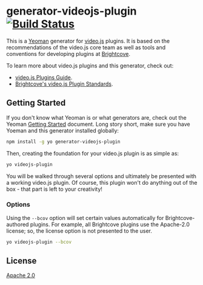 # generator-videojs-plugin [![Build Status](https://secure.travis-ci.org/videojs/generator-videojs-plugin.png?branch=master)](https://travis-ci.org/videojs/generator-videojs-plugin)

This is a [Yeoman](http://yeoman.io) generator for [video.js](http://videojs.com) plugins. It is based on the recommendations of the video.js core team as well as tools and conventions for developing plugins at [Brightcove](https://www.brightcove.com).

To learn more about video.js plugins and this generator, check out:

- [video.js Plugins Guide](https://github.com/videojs/video.js/blob/master/docs/guides/plugins.md).
- [Brightcove's video.js Plugin Standards](https://github.com/videojs/generator-videojs-plugin/generators/app/templates/docs/_standards.md).

## Getting Started

If you don't know what Yeoman is or what generators are, check out the Yeoman [Getting Started](http://yeoman.io/learning/index.html) document. Long story short, make sure you have Yoeman and this generator installed globally:

```bash
npm install -g yo generator-videojs-plugin
```

Then, creating the foundation for your video.js plugin is as simple as:

```bash
yo videojs-plugin
```

You will be walked through several options and ultimately be presented with a working video.js plugin. Of course, this plugin won't do anything out of the box - that part is left to your creativity!

### Options

Using the `--bcov` option will set certain values automatically for Brightcove-authored plugins. For example, all Brightcove plugins use the Apache-2.0 license; so, the license option is not presented to the user.

```bash
yo videojs-plugin --bcov
```

## License

[Apache 2.0](LICENSE)
